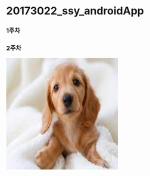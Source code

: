 # 20173022_ssy_androidApp
### 1주차
### 2주차

<img width="300" height="300" src="./png/강아지.jpg"></img>
